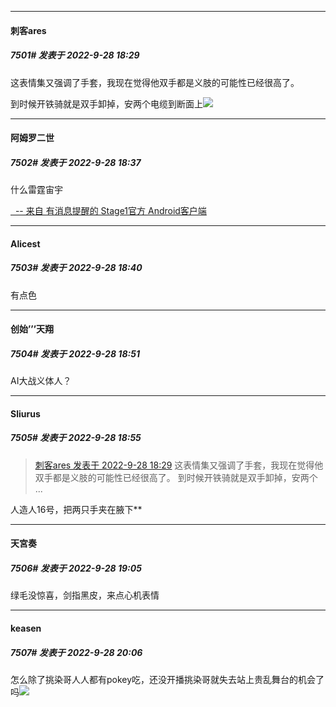 

*****

####  刺客ares  
##### 7501#       发表于 2022-9-28 18:29

这表情集又强调了手套，我现在觉得他双手都是义肢的可能性已经很高了。

到时候开铁骑就是双手卸掉，安两个电缆到断面上<img src="https://static.saraba1st.com/image/smiley/face2017/009.gif" referrerpolicy="no-referrer">



*****

####  阿姆罗二世  
##### 7502#       发表于 2022-9-28 18:37

什么雷霆宙宇

[  -- 来自 有消息提醒的 Stage1官方 Android客户端](https://www.coolapk.com/apk/140634)

*****

####  Alicest  
##### 7503#       发表于 2022-9-28 18:40

有点色



*****

####  创始’’’天翔  
##### 7504#       发表于 2022-9-28 18:51

AI大战义体人？



*****

####  Sliurus  
##### 7505#       发表于 2022-9-28 18:55

<blockquote><a href="httphttps://bbs.saraba1st.com/2b/forum.php?mod=redirect&amp;goto=findpost&amp;pid=57686747&amp;ptid=2026556" target="_blank">刺客ares 发表于 2022-9-28 18:29</a>
 这表情集又强调了手套，我现在觉得他双手都是义肢的可能性已经很高了。 到时候开铁骑就是双手卸掉，安两个 ...</blockquote>
人造人16号，把两只手夹在腋下**



*****

####  天宮奏  
##### 7506#       发表于 2022-9-28 19:05

绿毛没惊喜，剑指黑皮，来点心机表情



*****

####  keasen  
##### 7507#       发表于 2022-9-28 20:06

怎么除了挑染哥人人都有pokey吃，还没开播挑染哥就失去站上贵乱舞台的机会了吗<img src="https://static.saraba1st.com/image/smiley/face2017/210.gif" referrerpolicy="no-referrer">

